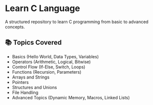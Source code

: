 # Learn C Language
A structured repository to learn C programming from basic to advanced concepts.

## 📚 Topics Covered
- Basics (Hello World, Data Types, Variables)
- Operators (Arithmetic, Logical, Bitwise)
- Control Flow (If-Else, Switch, Loops)
- Functions (Recursion, Parameters)
- Arrays and Strings
- Pointers
- Structures and Unions
- File Handling
- Advanced Topics (Dynamic Memory, Macros, Linked Lists)